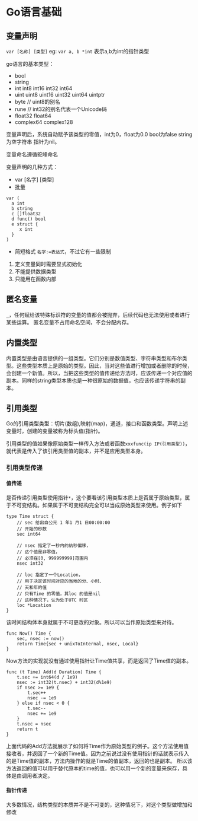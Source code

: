 # Go语言基础
## 变量声明
`var [名称] [类型]`
eg: `var a, b *int` 表示a,b为int的指针类型

go语言的基本类型：
- bool
- string
- int int8 int16 int32 int64
- uint uint8 uint16 uint32 uint64 uintptr
- byte // uint8的别名 
- rune // int32的别名代表一个Unicode码
- float32 float64
- complex64 complex128

变量声明后，系统自动赋予该类型的零值，int为0，float为0.0 bool为false string为空字符串 指针为nil。

变量命名遵循驼峰命名

变量声明的几种方式：
- var [名字] [类型]
- 批量
```
var (
  a int
  b string
  c []float32
  d func() bool
  e struct {
     x int
  }
)
```
- 简短格式 `名字:=表达式`，不过它有一些限制 
1. 定义变量同时需要显式初始化
2. 不能提供数据类型
3. 只能用在函数内部

## 匿名变量
`_`，任何赋给该特殊标识符的变量的值都会被抛弃，后续代码也无法使用或者进行某些运算。
匿名变量不占用命名空间，不会分配内存。

## 内置类型
内置类型是由语言提供的一组类型。它们分别是数值类型、字符串类型和布尔类型。这些类型本质上是原始的类型。因此，当对这些值进行增加或者删除的时候，会创建一个新值。所以，当把这些类型的值传递给方法时，应该传递一个对应值的副本。同样的string类型本质也是一种很原始的数据值，也应该传递字符串的副本。

## 引用类型
Go的引用类型类型：切片(数组),映射(map)，通道，接口和函数类型。声明上述变量时，创建的变量被称为标头值(指针)。

引用类型的值如果像原始类型一样传入方法或者函数`xxxfunc(ip IP(引用类型))`，就代表是传入了该引用类型值的副本，并不是应用类型本身。

### 引用类型传递
#### 值传递
是否传递引用类型使用指针`*`，这个要看该引用类型本质上是否属于原始类型，属于不可变结构。如果属于不可变结构完全可以当成原始类型来使用。例子如下
```
type Time struct {
    // sec 给出自公元 1 年1 月1 日00:00:00
    // 开始的秒数
    sec int64

    // nsec 指定了一秒内的纳秒偏移，
    // 这个值是非零值，
    // 必须在[0, 999999999]范围内
    nsec int32

    // loc 指定了一个Location，
    // 用于决定该时间对应的当地的分、小时、
    // 天和年的值
    // 只有Time 的零值，其loc 的值是nil
    // 这种情况下，认为处于UTC 时区
    loc *Location
}
```
该时间结构体本身就属于不可更改的对象。所以可以当作原始类型来对待。
```
func Now() Time {
    sec, nsec := now()
    return Time{sec + unixToInternal, nsec, Local}
}
```
Now方法的实现就没有通过使用指针让Time值共享，而是返回了Time值的副本。
```
func (t Time) Add(d Duration) Time {
    t.sec += int64(d / 1e9)
    nsec := int32(t.nsec) + int32(d%1e9)
    if nsec >= 1e9 {
        t.sec++
        nsec -= 1e9
    } else if nsec < 0 {
        t.sec--
        nsec += 1e9
    }
    t.nsec = nsec
    return t
}
```
上面代码的Add方法就展示了如何将Time作为原始类型的例子。这个方法使用值接收者，并返回了一个新的Time值。因为之前说过没有使用指针的话就表示传入的是Time值的副本，方法内操作的就是Time的值副本，返回的也是副本。
所以该方法返回的值可以用于替代原本的time的值，也可以用一个新的变量来保存，具体是由调用者决定。

#### 指针传递
大多数情况，结构类型的本质并不是不可变的，这种情况下，对这个类型做增加和修改

